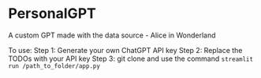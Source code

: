 # PersonalGPT

A custom GPT made with the data source - Alice in Wonderland


To use:
Step 1: Generate your own ChatGPT API key 
Step 2: Replace the TODOs with your API key
Step 3: git clone and use the command `streamlit run /path_to_folder/app.py`
